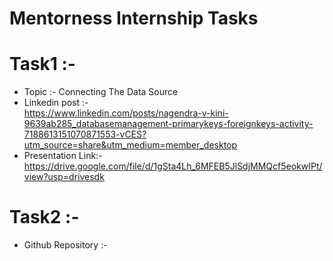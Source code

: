 # Mentorness Internship Tasks

# Task1 :-             
* Topic :- Connecting The Data Source                                                                            
* Linkedin post :-                                                                                                                      
  https://www.linkedin.com/posts/nagendra-v-kini-9639ab285_databasemanagement-primarykeys-foreignkeys-activity-7188613151070871553-vCES?utm_source=share&utm_medium=member_desktop
* Presentation Link:-                                                                                      
  https://drive.google.com/file/d/1gSta4Lh_6MFEB5JlSdjMMQcf5eokwIPt/view?usp=drivesdk

# Task2 :-
* Github Repository :-
